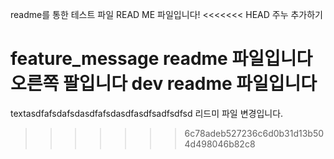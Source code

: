 readme를 통한 테스트 파일
READ ME 파일입니다!
<<<<<<< HEAD
주누 추가하기

feature_message readme 파일입니다
오른쪽 팔입니다
dev readme 파일입니다
=======
textasdfafsdafsdasdfafsdasdfasdfsadfsdfsd
리드미 파일 변경입니다.
>>>>>>> 6c78adeb527236c6d0b31d13b504d498046b82c8

